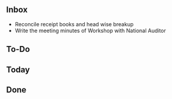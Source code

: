 ## Inbox
- Reconcile receipt books and head wise breakup  
- Write the meeting minutes of Workshop with National Auditor  

## To-Do

## Today

## Done